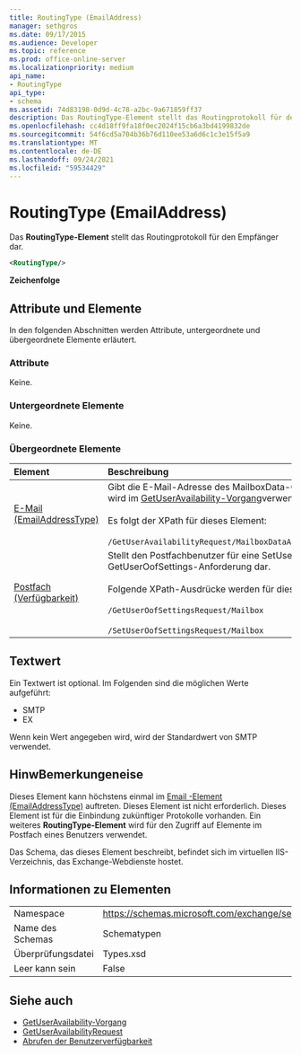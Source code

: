 ```yaml
---
title: RoutingType (EmailAddress)
manager: sethgros
ms.date: 09/17/2015
ms.audience: Developer
ms.topic: reference
ms.prod: office-online-server
ms.localizationpriority: medium
api_name:
- RoutingType
api_type:
- schema
ms.assetid: 74d83198-0d9d-4c78-a2bc-9a671859ff37
description: Das RoutingType-Element stellt das Routingprotokoll für den Empfänger dar.
ms.openlocfilehash: cc4d18ff9fa18f0ec2024f15cb6a3bd4199832de
ms.sourcegitcommit: 54f6cd5a704b36b76d110ee53a6d6c1c3e15f5a9
ms.translationtype: MT
ms.contentlocale: de-DE
ms.lasthandoff: 09/24/2021
ms.locfileid: "59534429"
---
```

# <a name="routingtype-emailaddress"></a>RoutingType (EmailAddress)

Das **RoutingType-Element** stellt das Routingprotokoll für den Empfänger dar. 
  
```XML
<RoutingType/>
```

 **Zeichenfolge**
## <a name="attributes-and-elements"></a>Attribute und Elemente

In den folgenden Abschnitten werden Attribute, untergeordnete und übergeordnete Elemente erläutert.
  
### <a name="attributes"></a>Attribute

Keine.
  
### <a name="child-elements"></a>Untergeordnete Elemente

Keine.
  
### <a name="parent-elements"></a>Übergeordnete Elemente

|**Element**|**Beschreibung**|
|:-----|:-----|
|[E-Mail (EmailAddressType)](email-emailaddresstype.md) <br/> |Gibt die E-Mail-Adresse des MailboxData-Objekts an. Dieses Element wird im [GetUserAvailability-Vorgang](getuseravailability-operation.md)verwendet.  <br/><br/> Es folgt der XPath für dieses Element:  <br/><br/>  `/GetUserAvailabilityRequest/MailboxDataArray/MailboxData[i]/Email` <br/> |
|[Postfach (Verfügbarkeit)](mailbox-availability.md) <br/> | Stellt den Postfachbenutzer für eine SetUserOofSettings- oder GetUserOofSettings-Anforderung dar.  <br/><br/>  Folgende XPath-Ausdrücke werden für dieses Element verwendet: <br/> <br/>  `/GetUserOofSettingsRequest/Mailbox` <br/><br/>  `/SetUserOofSettingsRequest/Mailbox` <br/> |
   
## <a name="text-value"></a>Textwert

Ein Textwert ist optional. Im Folgenden sind die möglichen Werte aufgeführt:

* SMTP
* EX

Wenn kein Wert angegeben wird, wird der Standardwert von SMTP verwendet.
  
## <a name="remarks"></a>HinwBemerkungeneise

Dieses Element kann höchstens einmal im [Email -Element (EmailAddressType)](email-emailaddresstype.md) auftreten. Dieses Element ist nicht erforderlich. Dieses Element ist für die Einbindung zukünftiger Protokolle vorhanden. Ein weiteres **RoutingType-Element** wird für den Zugriff auf Elemente im Postfach eines Benutzers verwendet. 
  
Das Schema, das dieses Element beschreibt, befindet sich im virtuellen IIS-Verzeichnis, das Exchange-Webdienste hostet.
  
## <a name="element-information"></a>Informationen zu Elementen

|||
|:-----|:-----|
|Namespace  <br/> |https://schemas.microsoft.com/exchange/services/2006/types  <br/> |
|Name des Schemas  <br/> |Schematypen  <br/> |
|Überprüfungsdatei  <br/> |Types.xsd  <br/> |
|Leer kann sein  <br/> |False  <br/> |
   
## <a name="see-also"></a>Siehe auch

- [GetUserAvailability-Vorgang](getuseravailability-operation.md)
- [GetUserAvailabilityRequest](getuseravailabilityrequest.md)
- [Abrufen der Benutzerverfügbarkeit](https://msdn.microsoft.com/library/d4133fcb-9b0f-4e6b-aadf-a389da83516a%28Office.15%29.aspx)

